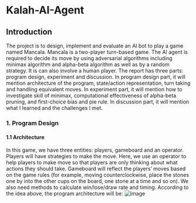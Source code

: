 # Kalah-AI-Agent
## Introduction
The project is to design, implement and evaluate an AI bot to play a game named Mancala. Mancala is a two-player turn-based game. The AI agent is required to decide its move by using adversarial algorithms including minimax algorithm and  alpha-beta algorithm as well as by a random strategy. It is can also involve a human player. The report has three parts: program design, experiment and discussion. In program design part, it will mention architecture of the program, state/action representation, turn taking and handling equivalent moves. In experiment part, it will mention how to investigate skill of minimax, computational effectiveness of alpha-beta pruning, and first-choice bias and pie rule. In discussion part, it will mention what I learned and the challenges I met.

### 1. Program Design
#### 1.1 Architecture
In this game, we have three entities: players, gameboard and an operator. Players will have strategies to make the move. Here, we use an operator to help players to make move so that players are only thinking about what actions they should take. Gameboard will reflect the players’ moves based on the game rules (for example, moving counterclockwise, place the stones one by into the other cups on the board, one stone at a time and so on). We also need methods to calculate win/lose/draw rate and timing. According to the idea above, the program architecture will be:
![image](https://github.com/ChloeZPan/Kalah-AI-Agent/blob/master/image/figure1.PNG)

